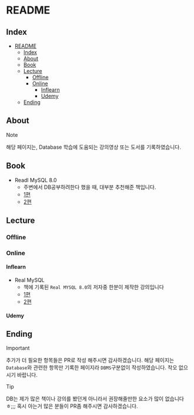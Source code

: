 # README

## Index

- [README](#readme)
  - [Index](#index)
  - [About](#about)
  - [Book](#book)
  - [Lecture](#lecture)
    - [Offline](#offline)
    - [Online](#online)
      - [Inflearn](#inflearn)
      - [Udemy](#udemy)
  - [Ending](#ending)

## About

> [!NOTE]
> 해당 페이지는, Database 학습에 도움되는 강의영상 또는 도서를 기록하였습니다.

## Book

- Readl MySQL 8.0
  - 주변에서 DB공부하려한다 했을 때, 대부분 추천해준 책입니다.
  - [1편](https://www.yes24.com/Product/Goods/103415627)
  - [2편](https://www.yes24.com/Product/Goods/103415767)

## Lecture

### Offline

### Online

#### Inflearn

- Real MySQL
  - 책에 기록된 `Real MYSQL 8.0`의 저자중 한분이 제작한 강의입니다
  - [1편](https://www.inflearn.com/course/real-mysql-part-1)
  - [2편](https://www.inflearn.com/course/real-mysql-part-2)

#### Udemy

## Ending

> [!IMPORTANT]
> 추가가 더 필요한 항목들은 PR로 작성 해주시면 감사하겠습니다.
> 해당 페이지는 `Database`와 관련한 항목만 기록한 페이지라 `DBMS`구분없이 작성하였습니다. 착오 없으시기 바랍니다.

> [!TIP]
> DB는 제가 많은 책이나 강의를 봤던게 아니라서 권장해줄만한 요소가 많이 없습니다 ㅎ;;;
> 혹시 아는거 많은 분들이 PR좀 해주시면 감사하겠습니다.
